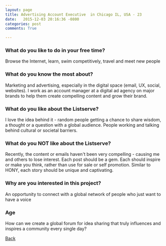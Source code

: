 ```yaml
---
layout: page
title: Advertising Account Executive  in Chicago IL, USA - 23
date:   2015-12-03 20:16:36 -0800
categories: post
comments: True

---
```


### What do you like to do in your free time?
<p>Browse the Internet, learn, swim competitively, travel and meet new people </p>

### What do you know the most about?
<p>Marketing and advertising, especially in the digital space (email, UX, social, websites). I work as an account manager at a digital ad agency on major brands to help them create compelling content and grow their brand. </p>

### What do you like about the Listserve?
<p>I love the idea behind it - random people getting a chance to share wisdom, a thought or a question with a global audience. People working and talking behind cultural or societal barriers. </p>

### What do you NOT like about the Listserve?
<p>Recently, the content or emails haven't been very compelling - causing me and others to lose interest. Each post should be a gem. Each should inspire or make you think, rather than use for sale or self promotion. Similar to HONY, each story should be unique and captivating. </p>

### Why are you interested in this project?
<p>An opportunity to connect with a global network of people who just want to have a voice </p>

### Age
<p>How can we create a global forum for idea sharing that truly influences and inspires a community every single day?</p>

[Back][1]

[1]: /home/responders/all